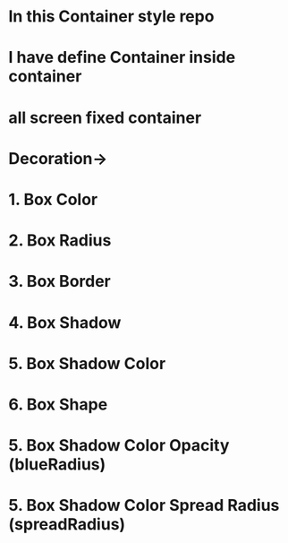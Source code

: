 # In this Container style repo
# I have define Container inside container
# all screen fixed container
# 
# Decoration-> 
#       1. Box Color
#       2. Box Radius
#       3. Box Border
#       4. Box Shadow
#       5. Box Shadow Color
#       6. Box Shape
#       5. Box Shadow Color Opacity (blueRadius)
#       5. Box Shadow Color Spread Radius (spreadRadius)
